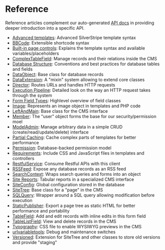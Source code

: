 # Reference #

Reference articles complement our auto-generated [API docs](http://api.silverstripe.org) in providing deeper introduction into a specific API. 

* [Advanced templates](advanced-templates): Advanced SilverStripe template syntax
* [BBCode](bbcode): Extensible shortcode syntax
* [Built-in page controls](built-in-page-controls): Explains the template syntax and available variables/placeholders
* [ComplexTableField](complextablefield): Manage records and their relations inside the CMS
* [Database Structure](database-structure): Conventions and best practices for database tables and fields
* [DataObject](dataobject): Base class for database records
* [DataExtension](dataextension): A "mixin" system allowing to extend core classes
* [Director](director): Routes URLs and handles HTTP requests
* [Execution Pipeline](execution-pipeline): Detailed look on the way an HTTP request takes through the system
* [Form Field Types](form-field-types): Highlevel overview of field classes
* [Image](image): Represents an image object in templates and PHP code
* [LeftAndMain](leftandmain): Base class for the CMS interface
* [Member](member): The "user" object forms the base for our security/permission moel
* [ModelAdmin](modeladmin): Manage arbitrary data in a simple CRUD (create/read/update/delete) interface
* [Partial Caching](partial-caching): Cache complex parts of templates for better performance
* [Permission](permission): Database-backed permission model
* [Requirements](requirements): Include CSS and JavaScript files in templates and controllers
* [RestfulService](restfulservice): Consume Restful APIs with this client
* [RSSFeed](rssfeed): Expose any database records as an RSS feed
* [SearchContext](searchcontext): Wraps search queries and forms into an object
* [Site Reports](site-reports): Tabular reports in a specialized CMS interface
* [SiteConfig](siteconfig): Global configuration stored in the database
* [SiteTree](sitetree): Base class for a "page" in the CMS
* [SQLQuery](sqlquery): Wrapper around a SQL query allowing modification before execution
* [StaticPublisher](staticpublisher): Export a page tree as static HTML for better performance and portability
* [TableField](tablefield): Add and edit records with inline edits in this form field
* [TableListField](tablelistfield): View and delete records in the CMS
* [Typography](typography): CSS file to enable WYSIWYG previews in the CMS
* [urlvariabletools](urlvariabletools): Debug and maintenance switches
* [Versioned](versioned): Extension for SiteTree and other classes to store old versions and provide "staging"